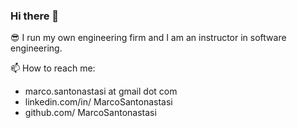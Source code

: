 ### Hi there 👋

😎 I run my own engineering firm and I am an instructor in software engineering.

📫 How to reach me:
- marco.santonastasi at gmail dot com
- linkedin.com/in/ MarcoSantonastasi
- github.com/ MarcoSantonastasi

